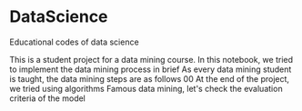 # DataScience
Educational codes of data science

This is a student project for a data mining course.  In this notebook, we tried to implement the data mining process in brief
 As every data mining student is taught, the data mining steps are as follows
 00
 At the end of the project, we tried using algorithms
 Famous data mining, let's check the evaluation criteria of the model
